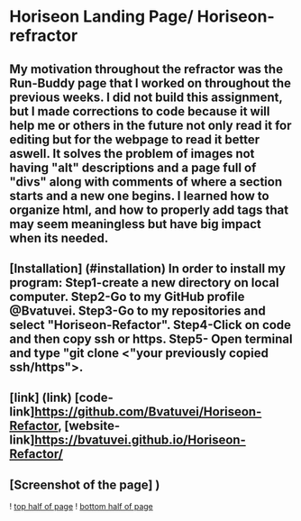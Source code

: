 # Horiseon Landing Page/ Horiseon-refractor

## My motivation throughout the refractor was the Run-Buddy page that I worked on throughout the previous weeks. I did not build this assignment, but I made corrections to code because it will help me or others in the future not only read it for editing but for the webpage to read it better aswell. It solves the problem of images not having "alt" descriptions and a page full of "divs" along with comments of where a section starts and a new one begins. I learned how to organize html, and how to properly add tags that may seem meaningless but have big impact when its needed.

## [Installation] (#installation) In order to install my program: Step1-create a new directory on local computer. Step2-Go to my GitHub profile @Bvatuvei. Step3-Go to my repositories and select "Horiseon-Refactor". Step4-Click on code and then copy ssh or https. Step5- Open terminal and type "git clone <"your previously copied ssh/https">.

## [link] (link) [code-link]https://github.com/Bvatuvei/Horiseon-Refactor, [website-link]https://bvatuvei.github.io/Horiseon-Refactor/

## [Screenshot of the page] )
! [top half of page](assets/images/Screen%20Shot%202022-03-15%20at%2012.52.12%20PM.png)
! [bottom half of page](assets/images/Screen%20Shot%202022-03-15%20at%2012.52.21%20PM.png)